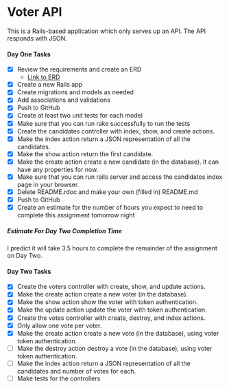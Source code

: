 # Voter API

This is a Rails-based application which only serves up an API. The API responds with JSON.


#### Day One Tasks

- [x] Review the requirements and create an ERD
    - [Link to ERD](https://www.lucidchart.com/invitations/accept/c1b61a37-4139-4172-8ce0-4f24cd19dfe8)
- [x] Create a new Rails app
- [x] Create migrations and models as needed
- [x] Add associations and validations
- [x] Push to GitHub
- [x] Create at least two unit tests for each model
- [x] Make sure that you can run rake successfully to run the tests
- [x] Create the candidates controller with index, show, and create actions.
- [x] Make the index action return a JSON representation of all the candidates.
- [x] Make the show action return the first candidate.
- [x] Make the create action create a new candidate (in the database). It can have any properties for now.
- [x] Make sure that you can run rails server and access the candidates index page in your browser.
- [x] Delete README.rdoc and make your own (filled in) README.md
- [x] Push to GitHub
- [x] Create an estimate for the number of hours you expect to need to complete this assignment tomorrow night

##### Estimate For Day Two Completion Time
I predict it will take 3.5 hours to complete the remainder of the assignment on Day Two.

#### Day Two Tasks
- [x] Create the voters controller with create, show, and update actions.
- [x] Make the create action create a new voter (in the database).
- [x] Make the show action show the voter with token authentication.
- [x] Make the update action update the voter with token authentication.
- [x] Create the votes controller with create, destroy, and index actions.
- [x] Only allow one vote per voter.
- [x] Make the create action create a new vote (in the database), using voter token authentication.
- [ ] Make the destroy action destroy a vote (in the database), using voter token authentication.
- [ ] Make the index action return a JSON representation of all the candidates and number of votes for each.
- [ ] Make tests for the controllers
